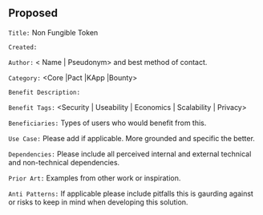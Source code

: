 Proposed
---

`Title:` Non Fungible Token

`Created:` <Date created on.>  

`Author:` < Name | Pseudonym> and best method of contact.  

`Category:` <Core |Pact |KApp |Bounty>  

`Benefit Description:`  

`Benefit Tags:` <Security | Useability | Economics | Scalability | Privacy>  

`Beneficiaries:` Types of users who would benefit from this.  

`Use Case:` Please add if applicable. More grounded and specific the better.  

`Dependencies:` Please include all perceived internal and external technical and
non-technical dependencies.  

`Prior Art:` Examples from other work or inspiration.  

`Anti Patterns:` If applicable please include pitfalls this is gaurding against
or risks to keep in mind when developing this solution.  
